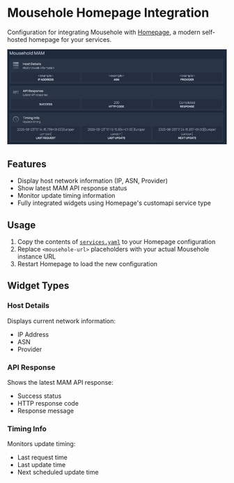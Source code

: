 # Mousehole Homepage Integration

Configuration for integrating Mousehole with
[Homepage](https://gethomepage.dev), a modern self-hosted homepage for your
services.

![Homepage Widgets Example](./docs/homepage-widgets.png)

## Features

- Display host network information (IP, ASN, Provider)
- Show latest MAM API response status
- Monitor update timing information
- Fully integrated widgets using Homepage's customapi service type

## Usage

1. Copy the contents of [`services.yaml`](./services.yaml) to your Homepage
   configuration
2. Replace `<mousehole-url>` placeholders with your actual Mousehole instance
   URL
3. Restart Homepage to load the new configuration

## Widget Types

### Host Details

Displays current network information:

- IP Address
- ASN
- Provider

### API Response

Shows the latest MAM API response:

- Success status
- HTTP response code
- Response message

### Timing Info

Monitors update timing:

- Last request time
- Last update time
- Next scheduled update time

